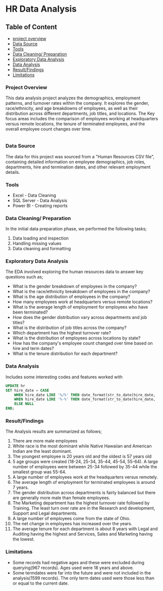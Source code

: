 # HR Data Analysis
## Table of Content 
- [project overview](#project-overview)
- [Data Source](#data-source)
- [Tools](#tools)
- [Data Cleaning/ Preparation](#data-cleaning/-preparation)
- [Exploratory Data Analysis](#exploratory-data-analysis)
- [Data Analysis](#data-analysis)
- [Result/Findings](#result/findings)
- [Limitations](#limitations)


### Project Overview
This data analysis project analyzes the demographics, employment patterns, and turnover rates within the company. It explores the gender, race/ethnicity, and age breakdowns of employees, as well as their distribution across different departments, job titles, and locations. The Key focus areas includes the comparison of employees working at headquarters versus remote locations, the tenure of terminated employees, and the overall employee count changes over time. 


![]()

### Data Source
The data for this project was sourced from a "Human Resources CSV file", containing detailed information on employee demographics, job roles, departments, hire and termination dates, and other relevant employment details.

### Tools 

- Excel - Data Cleaning 
- SQL Server - Data Analysis
- Power BI - Creating reports

### Data Cleaning/ Preparation 

In the initial data preparation phase, we performed the following tasks;
1. Data loading and inspection
2. Handling missing values
3. Data cleaning and formatting

### Exploratory Data Analysis 

The EDA involved exploring the human resources data to answer key questions such as;
-  What is the gender breakdown of employees in the company?
-  What is the race/ethnicity breakdown of employees in the company?
-  What is the age distribution of employees in the company?
-  How many employees work at headquarters versus remote locations?
-  What is the average length of employment for employees who have been terminated?
-  How does the gender distribution vary across departments and job titles?
-  What is the distribution of job titles across the company?
-  Which department has the highest turnover rate?
-  What is the distribution of employees across locations by state?
-  How has the company's employee count changed over time based on hire and term dates?
-  What is the tenure distribution for each department?


### Data Analysis 
Includes some interesting codes and features worked with 

```Sql
UPDATE hr
SET hire_date = CASE
	WHEN hire_date LIKE '%/%' THEN date_format(str_to_date(hire_date, '%m/%d/%Y'), '%Y-%m-%d')
    WHEN hire_date LIKE '%-%' THEN date_format(str_to_date(hire_date, '%m-%d-%Y'), '%Y-%m-%d')
    ELSE NULL
END;
```

### Result/Findings 
The Analysis results are summarized as follows; 

1. There are more male employees
2. White race is the most dominant while Native Hawaiian and American Indian are the least dominant.
3. The youngest employee is 20 years old and the oldest is 57 years old
4. 5 age groups were created (18-24, 25-34, 35-44, 45-54, 55-64). A large number of employees were between 25-34 followed by 35-44 while the smallest group was 55-64.
5. A large number of employees work at the headquarters versus remotely.
6. The average length of employment for terminated employees is around 7 years.
7. The gender distribution across departments is fairly balanced but there are generally more male than female employees.
8. The Marketing department has the highest turnover rate followed by Training. The least turn over rate are in the Research and development, Support and Legal departments.
9. A large number of employees come from the state of Ohio.
10. The net change in employees has increased over the years.
11. The average tenure for each department is about 8 years with Legal and Auditing having the highest and Services, Sales and Marketing having the lowest.

### Limitations 
- Some records had negative ages and these were excluded during querying(967 records). Ages used were 18 years and above.
- Some termdates were far into the future and were not included in the analysis(1599 records). The only term dates used were those less than or equal to the current date.



